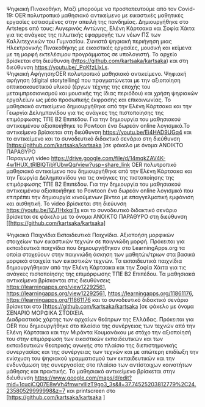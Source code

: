 Ψηφιακή Πινακοθήκη. Μαζί μπορούμε να προστατευτούμε από τον Covid-19: OER πολυτροπικό μαθησιακό αντικείμενο με εικαστικές μαθητικές εργασίες εστιασμένες στην απειλή της πανδημίας. Δημιουργήθηκε στο Artsteps από τους: Αυγερινός Αντώνης, Ελένη Κάρτσακα και Σοφία Χάιτα για τις ανάγκες της πιλωτικής εφαρμογής των νέων ΠΣ των Καλλιτεχνικών του Γυμνασίου. Συνιστά ψηφιακή περιήγηση μιας Ηλεκτρονικής Πινακοθήκης με εικαστικές εργασίες, μουσική και κείμενα με τη μορφή εκτελέσιμου προγράμματος σε υπολογιστή. Το αρχείο βρίσκεται  στη διεύθυνση (https://github.com/kartsaka/kartsaka) και στη διεύθυνση  https://youtu.be/_PqKfzLlxLs.                                                                                                                                                                        
Ψηφιακή Αφήγηση:ΟER πολυτροπικό μαθησιακό αντικείμενο. Ψηφιακή αφήγηση (digital storytelling) που πραγματώνεται με την αξιοποίηση οπτικοακουστικού υλικού (έργων τέχνης της εποχής του μεταιμπρεσιονισμού και μουσικής της ίδιας περιόδου) και χρήση ψηφιακών εργαλείων ως μέσο προσωπικής έκφρασης και επικοινωνίας. Το μαθησιακό αντικείμενο δημιουργήθηκε από την Ελένη Κάρτσακα και την Γεωργία Δελημπανίδου για τις ανάγκες της πιστοποίησης της επιμόρφωσης ΤΠΕ Β2 Επιπέδου. Για την δημιουργία του μαθησιακού αντικειμένου αξιοποιήθηκε το Powtoon ένα δωρεάν online λογισμικό.Το αντικείμενο βρίσκεται στη διεύθυνση https://youtu.be/Ei4HAD9UGq4 και το αντικείμενο και το συνοδευτικό διδακτικό σενάριο  στη διεύθυνση [https://github.com/kartsaka/kartsaka ]σε φάκελο με όνομα ΑΝΟΙΚΤΟ ΠΑΡΑΘΥΡΟ                                                                                                                                                   
Παραγωγή video https://drive.google.com/file/d/14mqkZAV4K-4w1HUX_tRlBlQTibYUbwQq/view?usp=share_link ΟER πολυτροπικό μαθησιακό αντικείμενο που δημιουργήθηκε από την Ελένη Κάρτσακα και την Γεωργία Δελημπανίδου για τις ανάγκες της πιστοποίησης της επιμόρφωσης ΤΠΕ Β2 Επιπέδου. Για την δημιουργία του μαθησιακού αντικειμένου αξιοποιήθηκε το Powtoon  ένα δωρεάν online λογισμικό που επιτρέπει την δημιουργία κινούμενων βίντεο με επαγγελματική εμφάνιση και αισθητική. Το video βρίσκεται στη διεύυνση https://youtu.be/1ZJ1HxkqjTs και το συνοδευτικό διδακτικό σενάριο βρίσκεται  σε φάκελο με το όνομα ΑΝΟΙΚΤΟ ΠΑΡΑΘΥΡΟ στη διεύθυνση [[https://github.com/kartsaka/kartsaka]

Ψηφιακά Παιχνίδια Εκπαιδευτικά Παιχνίδια. Αξιοποήση μορφικών στοιχείων των εικαστικών τεχνών σε παιγνιώδη μορφή. Πρόκειται για εκπαιδευτικά παιχνίδια που δημιουργήθηκαν στο LearningApps.org τα οποία στοχεύουν στην παιγνιώδη άσκηση των μαθητών/τριων στα βασικά μορφικά στοιχεία των εικαστικών τεχνών. Τα εκπαιδευτικά παιχνίδια δημιουργήθηκαν από την Ελένη Κάρτσακα και την Σοφία Χάιτα για τις ανάγκες πιστοποίησης της επιμόρφωσης ΤΠΕ Β2 Επιπέδου. Τα μαθησιακά αντικείμενα βρίσκονται στις διευθύνσεις https://learningapps.org/view12292561, https://learningapps.org/view12292561, https://learningapps.org/11861176, https://learningapps.org/11861176 και το συνοδευτικό διδακτικό σενάριο βρίσκεται στο [https://github.com/kartsaka/kartsaka ]σε φάκελο με όνομα ΣΕΝΑΡΙΟ ΜΟΡΦΙΚΑ ΣΤΟΙΧΕΙΑ.                                                                                                                                                   
Διαδραστικός χάρτης των αρχαίων θεάτρων της Ελλάδας. Πρόκειται για OER που δημιουργήθηκε στο πλαίσιο της συνέργειας των τεχνών από την Ελένη Κάρτσακα και την  Μιράντα Κουμανάκου με στόχο την αξιοποίησή του στην επιμόρφωση των εικαστικών εκπαιδευτικών και των εκπαιδευτικών θεατρικής αγωγής στο πλαίσιο της διεπιστημονικής συνεργασίας και της συνέργειας των τεχνών και με απώτερη επιδίωξη την ενίσχυση του ψηφιακού γραμματισμού των εκπαιδευτικών και την ενδυνάμωση της συνεργασίας στο πλαίσιο των αντίστοιχων κοινοτήτων μάθησης και πρακτικής. Το μαθησιακό αντικείμενο βρίσκεται στην διέυθυνση https://www.google.com/maps/d/edit?mid=1cuciCQ07E8wVh4fmwrvIIlzT9go3_3s&ll=37.74525203812779%2C24.23580529999998&z=7 και printscreen στο [https://github.com/kartsaka/kartsaka ]
